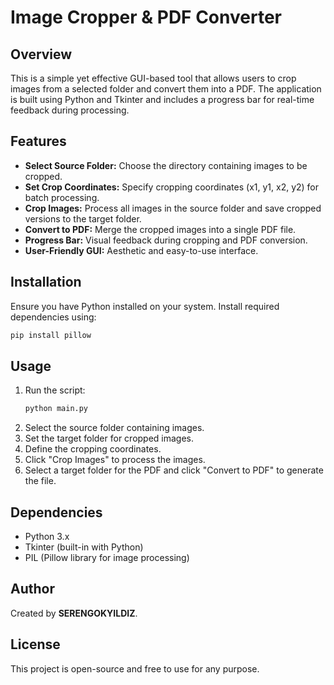 # Image Cropper & PDF Converter

## Overview
This is a simple yet effective GUI-based tool that allows users to crop images from a selected folder and convert them into a PDF. The application is built using Python and Tkinter and includes a progress bar for real-time feedback during processing.

## Features
- **Select Source Folder:** Choose the directory containing images to be cropped.
- **Set Crop Coordinates:** Specify cropping coordinates (x1, y1, x2, y2) for batch processing.
- **Crop Images:** Process all images in the source folder and save cropped versions to the target folder.
- **Convert to PDF:** Merge the cropped images into a single PDF file.
- **Progress Bar:** Visual feedback during cropping and PDF conversion.
- **User-Friendly GUI:** Aesthetic and easy-to-use interface.

## Installation
Ensure you have Python installed on your system. Install required dependencies using:
```sh
pip install pillow
```

## Usage
1. Run the script:
   ```sh
   python main.py
   ```
2. Select the source folder containing images.
3. Set the target folder for cropped images.
4. Define the cropping coordinates.
5. Click "Crop Images" to process the images.
6. Select a target folder for the PDF and click "Convert to PDF" to generate the file.

## Dependencies
- Python 3.x
- Tkinter (built-in with Python)
- PIL (Pillow library for image processing)

## Author
Created by **SERENGOKYILDIZ**.

## License
This project is open-source and free to use for any purpose.

